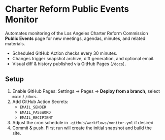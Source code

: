 # Charter Reform Public Events Monitor

Automates monitoring of the Los Angeles Charter Reform Commission **Public Events** page for new meetings, agendas, minutes, and related materials.

- Scheduled GitHub Action checks every 30 minutes.
- Changes trigger snapshot archive, diff generation, and optional email.
- Visual diff & history published via GitHub Pages (`/docs`).

## Setup

1. Enable GitHub Pages: Settings → Pages → **Deploy from a branch**, select `main` / `/docs`.
2. Add GitHub Action Secrets:
   - `EMAIL_SENDER`
   - `EMAIL_PASSWORD`
   - `EMAIL_RECIPIENT`
3. Adjust the cron schedule in `.github/workflows/monitor.yml` if desired.
4. Commit & push. First run will create the initial snapshot and build the site.

